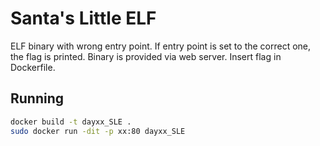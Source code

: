 # Santa's Little ELF

ELF binary with wrong entry point. If entry point is set to the correct one, the flag is printed. Binary is provided via web server. Insert flag in Dockerfile.

## Running

```bash
docker build -t dayxx_SLE .
sudo docker run -dit -p xx:80 dayxx_SLE
```
